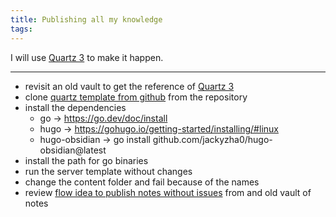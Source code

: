 ```yaml
---
title: Publishing all my knowledge
tags:
---
```


I will use [Quartz 3](/Bibliography/Quartz%203.md) to make it happen.

---
- revisit an old vault to get the reference of [Quartz 3](/Bibliography/Quartz%203.md)
- clone [quartz template from github](/Extracts/quartz%20template%20from%20github.md) from the repository
- install the dependencies
	- go -> https://go.dev/doc/install
	- hugo -> https://gohugo.io/getting-started/installing/#linux
	- hugo-obsidian -> go install github.com/jackyzha0/hugo-obsidian@latest
- install the path for go binaries
- run the server template without changes
- change the content folder and fail because of the names
- review [flow idea to publish notes without issues](/Extracts/flow%20idea%20to%20publish%20notes%20without%20issues.md) from and old vault of notes
